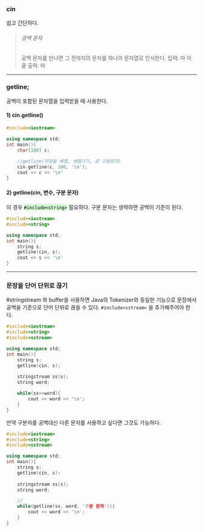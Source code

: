 ### cin
쉽고 간단하다.
> ###### 공백 문자
> 공백 문자를 만나면 그 전까지의 문자를 하나의 문자열로 인식한다.
> 입력: 마 이 클
> 출력: 마

---

### getline;
공백이 포함된 문자열을 입력받을 때 사용한다.

#### 1) cin.getline()
``` cpp
#include<iostream>

using namespace std;
int main(){
	char[100] c;
	
	//getline(저장될 배열, 배열크기, 끝 구분문자)
	cin.getline(c, 100, '\n');
	cout << c << '\n' 
}
```

#### 2) getline(cin, 변수, 구분 문자)
이 경우 <mark style="background: #BBFABBA6;">`#include<string>`</mark>  필요하다.
구분 문자는 생략하면 공백이 기준이 된다.
``` cpp
#include<iostream>
#include<string>

using namespace std;
int main(){
	string s;
	getline(cin, s);
	cout << s << '\n' 
}
```


---


### 문장을 단어 단위로 끊기 
#stringstream 와 buffer을 사용하면 Java의 Tokenizer와 동일한 기능으로 문장에서 공백을 기준으로 단어 단위로 끊을 수 있다.
`#include<sstream>` 을 추가해주어야 한다.
```cpp
#include<iostream>
#include<string>
#include<sstream>

using namespace std;
int main(){
	string s;
	getline(cin, s);
	
	stringstream ss(s);
	string word;

	while(ss>>word){
		cout << word << '\n';
	}
}
```
만약 구분자를 공백대신 다른 문자를 사용하고 싶다면 그것도 가능하다.
```cpp
#include<iostream>
#include<string>
#include<sstream>

using namespace std;
int main(){
	string s;
	getline(cin, s);
	
	stringstream ss(s);
	string word;

	//
	while(getline(ss, word, '구분 문자')){
		cout << word << '\n';
	}
}